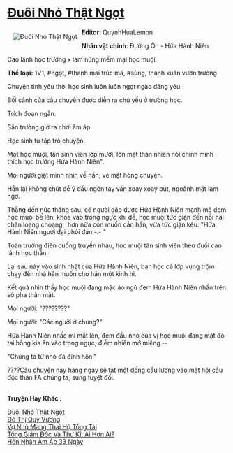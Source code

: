 <a href="https://utruyen.com/truyen/duoi-nho-that-ngot/18767/" title="Đuôi Nhỏ Thật Ngọt"><h1>Đuôi Nhỏ Thật Ngọt</h1></a><div style="display:table"><img align="right" style="float: left; padding: 10px;" src="https://utruyen.com/images/story/200x260/duoi-nho-that-ngot.jpg" alt="Đuôi Nhỏ Thật Ngọt"><b>Editor: </b>QuynhHuaLemon<p></p><b>Nhân vật chính</b>: Đường Ôn - Hứa Hành Niên<p></p>Cao lãnh học trưởng x làm nũng mềm mại học muội.<p></p><b>Thể loại:</b> 1V1, #ngọt, #thanh mai trúc mã, #sủng, thanh xuân vườn trường<p></p>Chuyện tình yêu thời học sinh luôn luôn ngọt ngào đáng yêu.<p></p>Bối cảnh của câu chuyện được diễn ra chủ yếu ở trường học.<p></p>Trích đoạn ngắn:<p></p>Sân trường giờ ra chơi ấm áp.<p></p>Học sinh tụ tập trò chuyện.<p></p>Một học muội, tân sinh viên lớp mười, lớn mật thản nhiên nói chính mình thích học trưởng Hứa Hành Niên".<p></p>Mọi người giật mình nhìn về hắn, vẻ mặt hóng chuyện.<p></p>Hắn lại không chút để ý đầu ngón tay vẫn xoay xoay bút, ngoảnh mặt làm ngơ.<p></p>Thẳng đến nửa tháng sau, có người gặp được Hứa Hành Niên mạnh mẽ đem học muội bế lên, khóa vào trong ngực khi dễ, học muội tức giận đến nỗi hai chân loạng choạng,  hơn nữa còn muốn cắn hắn, vừa tức giận kêu: "Hứa Hành Niên ngươi đại phôi đản -.- "<p></p>Toàn trường điên cuồng truyền nhau, học muội tân sinh viên theo đuổi cao lãnh học thần.<p></p>Lại sau này vào sinh nhật của Hứa Hành Niên, bạn học cả lớp vụng trộm chạy đến nhà hắn muốn cho hắn một kinh hỉ.<p></p>Kết quả nhìn thấy học muội đang mặc áo ngủ đem Hứa Hành Niên nhấn trên sô pha thân mật.<p></p>Mọi người: "????????"<p></p>Mọi người: "Các người ở chung?"<p></p>Hứa Hành Niên nhấc mi mắt lên, đem đầu nhỏ của vị học muội đang mặt đỏ tai hồng kia ấn vào trong ngực, điềm nhiên mở miệng --<p></p>"Chúng ta từ nhỏ đã đính hôn."<p></p>????Câu chuyện này hàng ngày sẽ tạt một đống cẩu lương vào mặt hội cẩu độc thân FA chúng ta, sủng tuyệt đối.</div><p><br><b>Truyện Hay Khác :</b></p><a href="https://utruyen.com/truyen/duoi-nho-that-ngot/18767/" alt="Đuôi Nhỏ Thật Ngọt">Đuôi Nhỏ Thật Ngọt</a><br/><a href="https://utruyen.com/truyen/do-thi-quy-vuong/12834/" alt="Đô Thị Quỷ Vương">Đô Thị Quỷ Vương</a><br/><a href="https://github.com/quanluxury/ngontinh_top100/tree/master/19167" alt="Vợ Nhỏ Mang Thai Hộ Tổng Tài">Vợ Nhỏ Mang Thai Hộ Tổng Tài</a><br/><a href="https://github.com/quanluxury/ngontinh_top100/tree/master/19578" alt="Tổng Giám Đốc Và Thư Kí: Ai Hơn Ai?">Tổng Giám Đốc Và Thư Kí: Ai Hơn Ai?</a><br/><a href="https://www.google.kr/url?q=https%3A%2F%2Futruyen.com%2Ftruyen%2Fhon-nhan-am-ap-33-ngay%2F19215%2F" alt="Hôn Nhân Ấm Áp 33 Ngày">Hôn Nhân Ấm Áp 33 Ngày</a><br/>